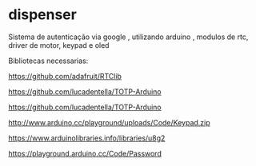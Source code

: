 # dispenser
Sistema de autenticação via google  , utilizando arduino , modulos de rtc, driver de motor, keypad e oled

Bibliotecas necessarias:

https://github.com/adafruit/RTClib

https://github.com/lucadentella/TOTP-Arduino

https://github.com/lucadentella/TOTP-Arduino

http://www.arduino.cc/playground/uploads/Code/Keypad.zip

https://www.arduinolibraries.info/libraries/u8g2

https://playground.arduino.cc/Code/Password

